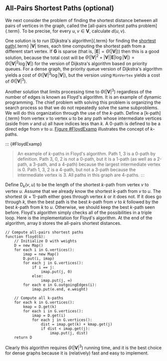 
## All-Pairs Shortest Paths (optional)

We next consider the problem of finding the shortest distance between
all pairs of vertices in the graph, called the
[all-pairs shortest paths problem]{.term}. To be
precise, for every $u, v \in \mathbf{V}$, calculate $d(u, v)$.

One solution is to run [Dijkstra's algorithm]{.term} for finding the
[shortest path](#single-source-shortest-paths-problem){.term} $|\mathbf{V}|$ times, each time computing the shortest path
from a different start vertex. If $\mathbf{G}$ is sparse (that is,
$|\mathbf{E}| = \Theta(|\mathbf{V}|)$) then this is a good solution,
because the total cost will be
$\Theta(|\mathbf{V}|^2 + |\mathbf{V}||\mathbf{E}| \log
|\mathbf{V}|) = \Theta(|\mathbf{V}|^2 \log |\mathbf{V}|)$ for the
version of Dijkstra's algorithm based on priority queues. For a dense
graph, the priority queue version of Dijkstra's algorithm yields a cost
of $\Theta(|\mathbf{V}|^3 \log |\mathbf{V}|)$, but the version using
`MinVertex` yields a cost of $\Theta(|\mathbf{V}|^3)$.

Another solution that limits processing time to $\Theta(|\mathbf{V}|^3)$
regardless of the number of edges is known as Floyd's algorithm. It is
an example of dynamic programming. The chief problem with solving this
problem is organizing the search process so that we do not repeatedly
solve the same subproblems. We will do this organization through the use
of the $k$-path. Define a [k-path]{.term} from
vertex $v$ to vertex $u$ to be any path whose intermediate vertices
(aside from $v$ and $u$) all have indices less than $k$. A 0-path is
defined to be a direct edge from $v$ to $u$. 
[Figure #FloydExamp](#FloydExamp) illustrates the
concept of $k$-paths.

::: {#FloydExamp}

> An example of $k$-paths in Floyd's algorithm. Path 1, 3 is a 0-path
> by definition. Path 3, 0, 2 is not a 0-path, but it is a 1-path (as
> well as a 2-path, a 3-path, and a 4-path) because the largest
> intermediate vertex is 0. Path 1, 3, 2 is a 4-path, but not a 3-path
> because the intermediate vertex is 3. All paths in this graph are
> 4-paths.
:::

Define $\mathrm{D}_k(v, u)$ to be the length of the shortest $k$-path from
vertex $v$ to vertex $u$. Assume that we already know the shortest
$k$-path from $v$ to $u$. The shortest $(k+1)$-path either goes through
vertex $k$ or it does not. If it does go through $k$, then the best path
is the best $k$-path from $v$ to $k$ followed by the best $k$-path from
$k$ to $u$. Otherwise, we should keep the best $k$-path seen before.
Floyd's algorithm simply checks all of the possibilities in a triple
loop. Here is the implementation for Floyd's algorithm. At the end of
the algorithm, array `D` stores the all-pairs shortest distances.

    // Compute all-pairs shortest paths
    function floyd(G):
        // Initialize D with weights
        D = new Map()
        for each i in G.vertices():
            imap = new Map()
            D.put(i, imap)
            for each j in G.vertices():
                if i == j:
                    imap.put(j, 0)
                else:
                    imap.put(j, ∞)
            for each e in G.outgoingEdges(i):
                imap.put(e.end, e.weight)

        // Compute all k-paths
        for each k in G.vertices():
            kmap = D.get(k)
            for each i in G.vertices():
                imap = D.get(i)
                for each j in G.vertices():
                    dist = imap.get(k) + kmap.get(j)
                    if dist < imap.get(j):
                        imap.put(j, dist)
        return D


Clearly this algorithm requires $\Theta(|\mathbf{V}|^3)$ running time,
and it is the best choice for dense graphs because it is (relatively)
fast and easy to implement.
